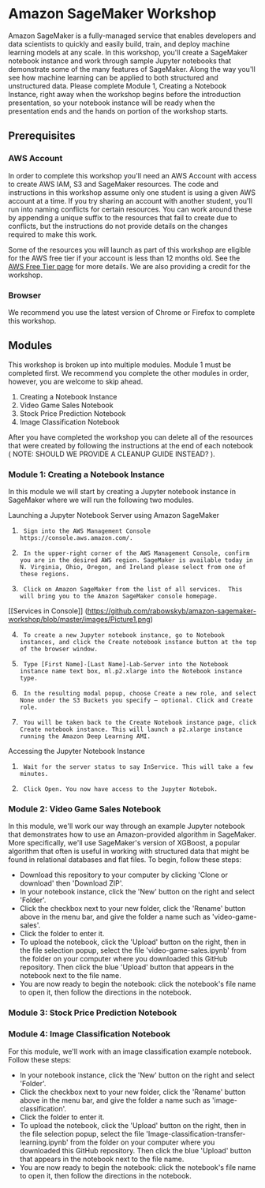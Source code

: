 # Amazon SageMaker Workshop

Amazon SageMaker is a fully-managed service that enables developers and data scientists to quickly and easily build, train, and deploy machine learning models at any scale. In this workshop, you'll create a SageMaker notebook instance and work through sample Jupyter notebooks that demonstrate some of the many features of SageMaker.  Along the way you'll see how machine learning can be applied to both structured and unstructured data.  Please complete Module 1, Creating a Notebook Instance, right away when the workshop begins before the introduction presentation, so your notebook instance will be ready when the presentation ends and the hands on portion of the workshop starts.  

## Prerequisites

### AWS Account

In order to complete this workshop you'll need an AWS Account with access to create AWS IAM, S3 and SageMaker resources. The code and instructions in this workshop assume only one student is using a given AWS account at a time. If you try sharing an account with another student, you'll run into naming conflicts for certain resources. You can work around these by appending a unique suffix to the resources that fail to create due to conflicts, but the instructions do not provide details on the changes required to make this work.

Some of the resources you will launch as part of this workshop are eligible for the AWS free tier if your account is less than 12 months old. See the [AWS Free Tier page](https://aws.amazon.com/free/) for more details.  We are also providing a credit for the workshop.

### Browser

We recommend you use the latest version of Chrome or Firefox to complete this workshop.

## Modules

This workshop is broken up into multiple modules. Module 1 must be completed first.  We recommend you complete the other modules in order, however, you are welcome to skip ahead.  

1. Creating a Notebook Instance
2. Video Game Sales Notebook
3. Stock Price Prediction Notebook
4. Image Classification Notebook 

After you have completed the workshop you can delete all of the resources that were created by following the instructions at the end of each notebook ( NOTE:  SHOULD WE PROVIDE A CLEANUP GUIDE INSTEAD? ). 

### Module 1:  Creating a Notebook Instance

In this module we will start by creating a Jupyter notebook instance in SageMaker where we will run the following two modules.

Launching a Jupyter Notebook Server using Amazon SageMaker
1.      Sign into the AWS Management Console https://console.aws.amazon.com/.
2.      In the upper-right corner of the AWS Management Console, confirm you are in the desired AWS region. SageMaker is available today in N. Virginia, Ohio, Oregon, and Ireland please select from one of these regions.
3.      Click on Amazon SageMaker from the list of all services.  This will bring you to the Amazon SageMaker console homepage.

[[Services in Console]]
(https://github.com/rabowskyb/amazon-sagemaker-workshop/blob/master/images/Picture1.png)

4.      To create a new Jupyter notebook instance, go to Notebook instances, and click the Create notebook instance button at the top of the browser window.
5.      Type [First Name]-[Last Name]-Lab-Server into the Notebook instance name text box, ml.p2.xlarge into the Notebook instance type.
6.      In the resulting modal popup, choose Create a new role, and select None under the S3 Buckets you specify – optional. Click and Create role.
7.      You will be taken back to the Create Notebook instance page, click Create notebook instance. This will launch a p2.xlarge instance running the Amazon Deep Learning AMI.
Accessing the Jupyter Notebook Instance

1.      Wait for the server status to say InService. This will take a few minutes.
2.      Click Open. You now have access to the Jupyter Notebok.


### Module 2:  Video Game Sales Notebook

In this module, we'll work our way through an example Jupyter notebook that demonstrates how to use an Amazon-provided algorithm in SageMaker. More specifically, we'll use SageMaker's version of XGBoost, a popular algorithm that often is useful in working with structured data that might be found in relational databases and flat files. To begin, follow these steps:
- Download this repository to your computer by clicking 'Clone or download' then 'Download ZIP'.
- In your notebook instance, click the 'New' button on the right and select 'Folder'.  
- Click the checkbox next to your new folder, click the 'Rename' button above in the menu bar, and give the folder a name such as 'video-game-sales'.
- Click the folder to enter it.
- To upload the notebook, click the 'Upload' button on the right, then in the file selection popup, select the file 'video-game-sales.ipynb' from the folder on your computer where you downloaded this GitHub repository. Then click the blue 'Upload' button that appears in the notebook next to the file name.
- You are now ready to begin the notebook:  click the notebook's file name to open it, then follow the directions in the notebook.

### Module 3:  Stock Price Prediction Notebook


### Module 4:  Image Classification Notebook

For this module, we'll work with an image classification example notebook.  Follow these steps:

- In your notebook instance, click the 'New' button on the right and select 'Folder'.  
- Click the checkbox next to your new folder, click the 'Rename' button above in the menu bar, and give the folder a name such as 'image-classification'.
- Click the folder to enter it.
- To upload the notebook, click the 'Upload' button on the right, then in the file selection popup, select the file 'Image-classification-transfer-learning.ipynb' from the folder on your computer where you downloaded this GitHub repository. Then click the blue 'Upload' button that appears in the notebook next to the file name.
- You are now ready to begin the notebook:  click the notebook's file name to open it, then follow the directions in the notebook.


